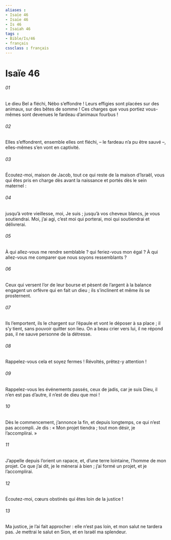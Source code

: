 ```yaml
---
aliases : 
- Isaïe 46
- Isaïe 46
- Is 46
- Isaiah 46
tags : 
- Bible/Is/46
- français
cssclass : français
---
```


# Isaïe 46

###### 01
Le dieu Bel a fléchi, Nébo s’effondre !
Leurs effigies sont placées sur des animaux,
sur des bêtes de somme !
Ces charges que vous portiez vous-mêmes
sont devenues le fardeau d’animaux fourbus !
###### 02
Elles s’effondrent, ensemble elles ont fléchi,
– le fardeau n’a pu être sauvé –,
elles-mêmes s’en vont en captivité.
###### 03
Écoutez-moi, maison de Jacob,
tout ce qui reste de la maison d’Israël,
vous qui êtes pris en charge dès avant la naissance
et portés dès le sein maternel :
###### 04
jusqu’à votre vieillesse, moi, Je suis ;
jusqu’à vos cheveux blancs, je vous soutiendrai.
Moi, j’ai agi, c’est moi qui porterai,
moi qui soutiendrai et délivrerai.
###### 05
À qui allez-vous me rendre semblable ?
qui feriez-vous mon égal ?
À qui allez-vous me comparer
que nous soyons ressemblants ?
###### 06
Ceux qui versent l’or de leur bourse
et pèsent de l’argent à la balance
engagent un orfèvre qui en fait un dieu ;
ils s’inclinent et même ils se prosternent.
###### 07
Ils l’emportent, ils le chargent sur l’épaule
et vont le déposer à sa place ;
il s’y tient, sans pouvoir quitter son lieu.
On a beau crier vers lui, il ne répond pas,
il ne sauve personne de la détresse.
###### 08
Rappelez-vous cela et soyez fermes !
Révoltés, prêtez-y attention !
###### 09
Rappelez-vous les événements passés, ceux de jadis,
car je suis Dieu, il n’en est pas d’autre,
il n’est de dieu que moi !
###### 10
Dès le commencement, j’annonce la fin,
et depuis longtemps, ce qui n’est pas accompli.
Je dis : « Mon projet tiendra ;
tout mon désir, je l’accomplirai. »
###### 11
J’appelle depuis l’orient un rapace,
et, d’une terre lointaine, l’homme de mon projet.
Ce que j’ai dit, je le mènerai à bien ;
j’ai formé un projet, et je l’accomplirai.
###### 12
Écoutez-moi, cœurs obstinés
qui êtes loin de la justice !
###### 13
Ma justice, je l’ai fait approcher :
elle n’est pas loin,
et mon salut ne tardera pas.
Je mettrai le salut en Sion,
et en Israël ma splendeur.
